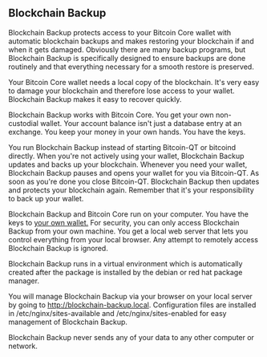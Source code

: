 
Blockchain Backup
-----------------


Blockchain Backup protects access to your Bitcoin Core wallet with automatic blockchain backups and makes restoring your blockchain if and when it gets damaged. Obviously there are many backup programs, but Blockchain Backup is specifically designed to ensure backups are done routinely and that everything necessary for a smooth restore is preserved.

Your Bitcoin Core wallet needs a local copy of the blockchain. It's very easy to damage your blockchain and therefore lose access to your wallet. Blockchain Backup makes it easy to recover quickly.

Blockchain Backup works with Bitcoin Core. You get your own non-custodial wallet. Your account balance isn't just a database entry at an exchange. You keep your money in your own hands. You have the keys.

You run Blockchain Backup instead of starting Bitcoin-QT or bitcoind directly. When you're not actively using your wallet, Blockchain Backup updates and backs up your blockchain. Whenever you need your wallet, Blockchain Backup pauses and opens your wallet for you via Bitcoin-QT. As soon as you're done you close Bitcoin-QT. Blockchain Backup then updates and protects your blockchain again. Remember that it's your responsibility to back up your wallet.

Blockchain Backup and Bitcoin Core run on your computer. You have the keys to <a href="https://cointelegraph.com/news/avoid-hosted-crypto-wallets-at-all-costs-warns-elon-musk">your own wallet.</a> For security, you can only access Blockchain Backup from your own machine. You get a local web server that lets you control everything from your local browser. Any attempt to remotely access Blockchain Backup is ignored.

Blockchain Backup runs in a virtual environment which is automatically created after the package is installed by the debian or red hat package manager.

You will manage Blockchain Backup via your browser on your local server by going to http://blockchain-backup.local. Configuration files are installed in /etc/nginx/sites-available and /etc/nginx/sites-enabled for easy management of Blockchain Backup.

Blockchain Backup never sends any of your data to any other computer or network.
